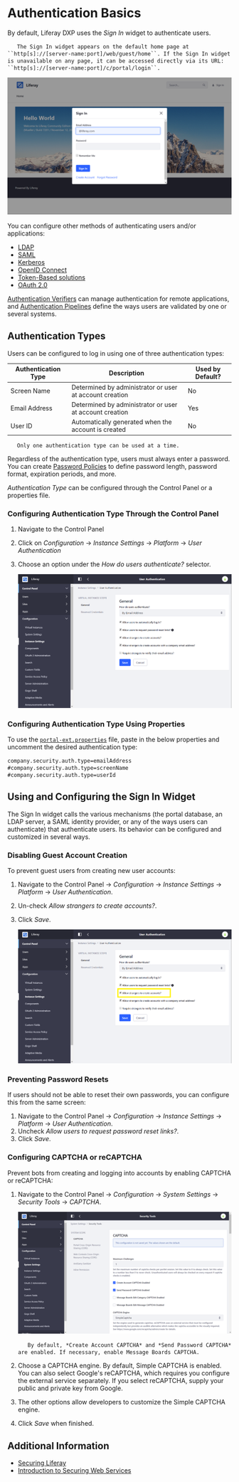 # Authentication Basics

By default, Liferay DXP uses the _Sign In_ widget to authenticate users.

```note::
   The Sign In widget appears on the default home page at ``http[s]://[server-name:port]/web/guest/home``. If the Sign In widget is unavailable on any page, it can be accessed directly via its URL: ``http[s]://[server-name:port]/c/portal/login``.
```

![The default Liferay home page](./authentication-basics/images/01.png)

You can configure other methods of authenticating users and/or applications:

-   [LDAP](../../users-and-permissions/devops/connecting-to-a-user-directory/connecting-to-an-ldap-directory.md)
-   [SAML](./configuring-sso/authenticating-with-saml/saml-authentication-process-overview.md.md)
-   [Kerberos](./configuring-sso/authenticating-with-kerberos.md)
-   [OpenID Connect](./configuring-sso/other-ssos/using-openid-connect.md)
-   [Token-Based solutions](./configuring-sso/token-based-authentication.md)
-   [OAuth 2.0](./configuring-sso/using-oauth2/introduction-to-using-oauth2.md)

[Authentication Verifiers](./securing-web-services/using-authentication-verifiers.md) can manage authentication for remote applications, and [Authentication Pipelines](../../developing-applications/README.md) define the ways users are validated by one or several systems.

## Authentication Types

Users can be configured to log in using one of three authentication types:

| Authentication Type | Description                                             | Used by Default? |
| ------------------- | ------------------------------------------------------- | ---------------- |
| Screen Name         | Determined by administrator or user at account creation | No               |
| Email Address       | Determined by administrator or user at account creation | Yes              |
| User ID             | Automatically generated when the account is created     | No               |

```note::
   Only one authentication type can be used at a time.
```

Regardless of the authentication type, users must always enter a password. You can create [Password Policies](../../users-and-permissions/devops/README.md) to define password length, password format, expiration periods, and more.

_Authentication Type_ can be configured through the Control Panel or a properties file.

### Configuring Authentication Type Through the Control Panel

1. Navigate to the Control Panel
1. Click on _Configuration_ &rarr; _Instance Settings_ &rarr; _Platform_ &rarr; _User Authentication_
1. Choose an option under the _How do users authenticate?_ selector.

    ![You can select from three types of authentication.](./authentication-basics/images/03.png)

### Configuring Authentication Type Using Properties

To use the [`portal-ext.properties`](https://learn.liferay.com/dxp/7.x/en/installation-and-upgrades/reference/portal-properties.html) file, paste in the below properties and uncomment the desired authentication type:

```properties
company.security.auth.type=emailAddress
#company.security.auth.type=screenName
#company.security.auth.type=userId
```

## Using and Configuring the Sign In Widget

The Sign In widget calls the various mechanisms (the portal database, an LDAP server, a SAML identity provider, or any of the ways users can authenticate) that authenticate users. Its behavior can be configured and customized in several ways.

### Disabling Guest Account Creation

To prevent guest users from creating new user accounts:

1. Navigate to the Control Panel &rarr; _Configuration_ &rarr; _Instance Settings_ &rarr; _Platform_ &rarr; _User Authentication_.
1. Un-check _Allow strangers to create accounts?_.
1. Click _Save_.

    ![Guests can't create accounts if this box is unchecked.](./authentication-basics/images/04.png)

### Preventing Password Resets

If users should not be able to reset their own passwords, you can configure this from the same screen:

1. Navigate to the Control Panel &rarr; _Configuration_ &rarr; _Instance Settings_ &rarr; _Platform_ &rarr; _User Authentication_.
1. Uncheck _Allow users to request password reset links?_.
1. Click _Save_.

### Configuring CAPTCHA or reCAPTCHA

Prevent bots from creating and logging into accounts by enabling CAPTCHA or reCAPTCHA:

1. Navigate to the Control Panel &rarr; _Configuration_ &rarr; _System Settings_ &rarr; _Security Tools_ &rarr; _CAPTCHA_.

    ![CAPTCHA is enabled by default.](./authentication-basics/images/02.png)

    ```note::
       By default, *Create Account CAPTCHA* and *Send Password CAPTCHA* are enabled. If necessary, enable Message Boards CAPTCHA.
    ```

1. Choose a CAPTCHA engine. By default, Simple CAPTCHA is enabled. You can also select Google's reCAPTCHA, which requires you configure the external service separately. If you select reCAPTCHA, supply your public and private key from Google.
1. The other options allow developers to customize the Simple CAPTCHA engine.
1. Click _Save_ when finished.

## Additional Information

-   [Securing Liferay](./introduction-to-securing-liferay.md)
-   [Introduction to Securing Web Services](./securing-web-services/introduction-to-securing-web-services.md)
